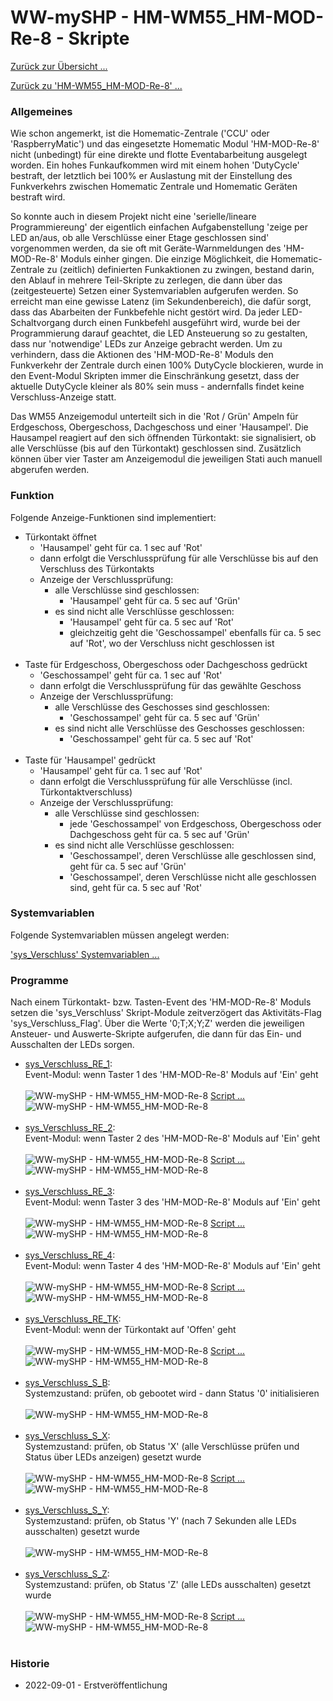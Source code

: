 # WW-mySHP - HM-WM55_HM-MOD-Re-8 - Skripte

[Zurück zur Übersicht ... ](../README.md)

[Zurück zu 'HM-WM55_HM-MOD-Re-8' ...](./README.md)

### Allgemeines
Wie schon angemerkt, ist die Homematic-Zentrale ('CCU' oder 'RaspberryMatic') und das eingesetzte Homematic Modul 'HM-MOD-Re-8' nicht (unbedingt) für eine direkte und flotte Eventabarbeitung ausgelegt worden. Ein hohes Funkaufkommen wird mit einem hohen 'DutyCycle' bestraft, der letztlich bei 100% er Auslastung mit der Einstellung des Funkverkehrs zwischen Homematic Zentrale und Homematic Geräten bestraft wird.

So konnte auch in diesem Projekt nicht eine 'serielle/lineare Programmiereung' der eigentlich einfachen Aufgabenstellung 'zeige per LED an/aus, ob alle Verschlüsse einer Etage geschlossen sind' vorgenommen werden, da sie oft mit Geräte-Warnmeldungen des 'HM-MOD-Re-8' Moduls einher gingen. Die einzige Möglichkeit, die Homematic-Zentrale zu (zeitlich) definierten Funkaktionen zu zwingen, bestand darin, den Ablauf in mehrere Teil-Skripte zu zerlegen, die dann über das (zeitgesteuerte) Setzen einer Systemvariablen aufgerufen werden. So erreicht man eine gewisse Latenz (im Sekundenbereich), die dafür sorgt, dass das Abarbeiten der Funkbefehle nicht gestört wird. Da jeder LED-Schaltvorgang durch einen Funkbefehl ausgeführt wird, wurde bei der Programmierung darauf geachtet, die LED Ansteuerung so zu gestalten, dass nur 'notwendige' LEDs zur Anzeige gebracht werden. Um zu verhindern, dass die Aktionen des 'HM-MOD-Re-8' Moduls den Funkverkehr der Zentrale durch einen 100% DutyCycle blockieren, wurde in den Event-Modul Skripten immer die Einschränkung gesetzt, dass der aktuelle DutyCycle kleiner als 80% sein muss - andernfalls findet keine Verschluss-Anzeige statt.

Das WM55 Anzeigemodul unterteilt sich in die 'Rot / Grün' Ampeln für Erdgeschoss, Obergeschoss, Dachgeschoss und einer 'Hausampel'. Die Hausampel reagiert auf den sich öffnenden Türkontakt: sie signalisiert, ob alle Verschlüsse (bis auf den Türkontakt) geschlossen sind. Zusätzlich können über vier Taster am Anzeigemodul die jeweiligen Stati auch manuell abgerufen werden.

### Funktion
Folgende Anzeige-Funktionen sind implementiert:

- Türkontakt öffnet
    - 'Hausampel' geht für ca. 1 sec auf 'Rot'
    - dann erfolgt die Verschlussprüfung für alle Verschlüsse bis auf den Verschluss des Türkontakts
    - Anzeige der Verschlussprüfung:
      - alle Verschlüsse sind geschlossen:
        - 'Hausampel' geht für ca. 5 sec auf 'Grün'
      - es sind nicht alle Verschlüsse geschlossen:
        - 'Hausampel' geht für ca. 5 sec auf 'Rot'
        - gleichzeitig geht die 'Geschossampel' ebenfalls für ca. 5 sec auf 'Rot', wo der Verschluss nicht geschlossen ist
</br></br>
- Taste für Erdgeschoss, Obergeschoss oder Dachgeschoss gedrückt
    - 'Geschossampel' geht für ca. 1 sec auf 'Rot'
    - dann erfolgt die Verschlussprüfung für das gewählte Geschoss
    - Anzeige der Verschlussprüfung:
      - alle Verschlüsse des Geschosses sind geschlossen:
        - 'Geschossampel' geht für ca. 5 sec auf 'Grün'
      - es sind nicht alle Verschlüsse des Geschosses geschlossen:
        - 'Geschossampel' geht für ca. 5 sec auf 'Rot'
</br></br>
- Taste für 'Hausampel' gedrückt
    - 'Hausampel' geht für ca. 1 sec auf 'Rot'
    - dann erfolgt die Verschlussprüfung  für alle Verschlüsse (incl. Türkontaktverschluss)
    - Anzeige der Verschlussprüfung:
      - alle Verschlüsse sind geschlossen:
        - jede 'Geschossampel' von Erdgeschoss, Obergeschoss oder Dachgeschoss geht für ca. 5 sec auf 'Grün'
      - es sind nicht alle Verschlüsse geschlossen:
        - 'Geschossampel', deren Verschlüsse alle geschlossen sind, geht für ca. 5 sec auf 'Grün'
        - 'Geschossampel', deren Verschlüsse nicht alle geschlossen sind, geht für ca. 5 sec auf 'Rot'

### Systemvariablen
Folgende Systemvariablen müssen angelegt werden:

['sys_Verschluss' Systemvariablen ...](./bin/sys_Verschluss_Systemvariablen.txt)

### Programme
Nach einem Türkontakt- bzw. Tasten-Event des 'HM-MOD-Re-8' Moduls setzen die 'sys_Verschluss' Skript-Module zeitverzögert das Aktivitäts-Flag 'sys_Verschluss_Flag'. Über die Werte '0;T;X;Y;Z' werden die jeweiligen Ansteuer- und Auswerte-Skripte aufgerufen, die dann für das Ein- und Ausschalten der LEDs sorgen.

- [sys_Verschluss_RE_1](./bin/sys_Verschluss_RE_1.txt):</br>
  Event-Modul: wenn Taster 1 des 'HM-MOD-Re-8' Moduls auf 'Ein' geht
  </br></br>
  ![WW-mySHP - HM-WM55_HM-MOD-Re-8](./img/SHP_HM-WM55_HM-MOD-Re-8_sys_Verschluss_RE_1_1.jpg "")
  [Script ...](./bin/sys_Verschluss_RE_1_Script.txt)
 ![WW-mySHP - HM-WM55_HM-MOD-Re-8](./img/SHP_HM-WM55_HM-MOD-Re-8_sys_Verschluss_RE_1_2.jpg "")
  </br></br>
- [sys_Verschluss_RE_2](./bin/sys_Verschluss_RE_2.txt):</br>
  Event-Modul: wenn Taster 2 des 'HM-MOD-Re-8' Moduls auf 'Ein' geht
  </br></br>
  ![WW-mySHP - HM-WM55_HM-MOD-Re-8](./img/SHP_HM-WM55_HM-MOD-Re-8_sys_Verschluss_RE_2_1.jpg "")
  [Script ...](./bin/sys_Verschluss_RE_2_Script.txt)
 ![WW-mySHP - HM-WM55_HM-MOD-Re-8](./img/SHP_HM-WM55_HM-MOD-Re-8_sys_Verschluss_RE_2_2.jpg "")
  </br></br>
- [sys_Verschluss_RE_3](./bin/sys_Verschluss_RE_3.txt):</br>
  Event-Modul: wenn Taster 3 des 'HM-MOD-Re-8' Moduls auf 'Ein' geht
  </br></br>
  ![WW-mySHP - HM-WM55_HM-MOD-Re-8](./img/SHP_HM-WM55_HM-MOD-Re-8_sys_Verschluss_RE_3_1.jpg "")
  [Script ...](./bin/sys_Verschluss_RE_3_Script.txt)
 ![WW-mySHP - HM-WM55_HM-MOD-Re-8](./img/SHP_HM-WM55_HM-MOD-Re-8_sys_Verschluss_RE_3_2.jpg "")
  </br></br>
- [sys_Verschluss_RE_4](./bin/sys_Verschluss_RE_4.txt):</br>
  Event-Modul: wenn Taster 4 des 'HM-MOD-Re-8' Moduls auf 'Ein' geht
  </br></br>
  ![WW-mySHP - HM-WM55_HM-MOD-Re-8](./img/SHP_HM-WM55_HM-MOD-Re-8_sys_Verschluss_RE_4_1.jpg "")
  [Script ...](./bin/sys_Verschluss_RE_4_Script.txt)
 ![WW-mySHP - HM-WM55_HM-MOD-Re-8](./img/SHP_HM-WM55_HM-MOD-Re-8_sys_Verschluss_RE_4_2.jpg "")
  </br></br>
- [sys_Verschluss_RE_TK](./bin/sys_Verschluss_RE_TK.txt):</br>
  Event-Modul: wenn der Türkontakt auf 'Offen' geht
  </br></br>
  ![WW-mySHP - HM-WM55_HM-MOD-Re-8](./img/SHP_HM-WM55_HM-MOD-Re-8_sys_Verschluss_RE_TK_1.jpg "")
  [Script ...](./bin/sys_Verschluss_RE_TK_Script.txt)
 ![WW-mySHP - HM-WM55_HM-MOD-Re-8](./img/SHP_HM-WM55_HM-MOD-Re-8_sys_Verschluss_RE_TK_2.jpg "")
  </br></br>
- [sys_Verschluss_S_B](./bin/sys_Verschluss_S_B.txt):</br>
  Systemzustand: prüfen, ob gebootet wird - dann Status '0' initialisieren
  </br></br>
  ![WW-mySHP - HM-WM55_HM-MOD-Re-8](./img/SHP_HM-WM55_HM-MOD-Re-8_sys_Verschluss_S_B.jpg "")
  </br></br>
- [sys_Verschluss_S_X](./bin/sys_Verschluss_S_X.txt):</br>
  Systemzustand: prüfen, ob Status 'X' (alle Verschlüsse prüfen und Status über LEDs anzeigen) gesetzt wurde
  </br></br>
  ![WW-mySHP - HM-WM55_HM-MOD-Re-8](./img/SHP_HM-WM55_HM-MOD-Re-8_sys_Verschluss_S_X_1.jpg "")
  [Script ...](./bin/sys_Verschluss_S_X_Script.txt)
  ![WW-mySHP - HM-WM55_HM-MOD-Re-8](./img/SHP_HM-WM55_HM-MOD-Re-8_sys_Verschluss_S_X_2.jpg "")
  </br></br>
- [sys_Verschluss_S_Y](./bin/sys_Verschluss_S_Y.txt):</br>
  Systemzustand: prüfen, ob Status 'Y' (nach 7 Sekunden alle LEDs ausschalten) gesetzt wurde
  </br></br>
  ![WW-mySHP - HM-WM55_HM-MOD-Re-8](./img/SHP_HM-WM55_HM-MOD-Re-8_sys_Verschluss_S_Y.jpg "")
  </br></br>
- [sys_Verschluss_S_Z](./bin/sys_Verschluss_S_Z.txt):</br>
  Systemzustand: prüfen, ob Status 'Z' (alle LEDs ausschalten) gesetzt wurde
  </br></br>
  ![WW-mySHP - HM-WM55_HM-MOD-Re-8](./img/SHP_HM-WM55_HM-MOD-Re-8_sys_Verschluss_S_Z_1.jpg "")
  [Script ...](./bin/sys_Verschluss_S_Z_Script.txt)
  ![WW-mySHP - HM-WM55_HM-MOD-Re-8](./img/SHP_HM-WM55_HM-MOD-Re-8_sys_Verschluss_S_Z_2.jpg "")
  </br></br>

### Historie
- 2022-09-01 - Erstveröffentlichung
